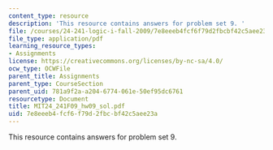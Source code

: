 ```yaml
---
content_type: resource
description: 'This resource contains answers for problem set 9. '
file: /courses/24-241-logic-i-fall-2009/7e8eeeb4fcf6f79d2fbcbf42c5aee23a_MIT24_241F09_hw09_sol.pdf
file_type: application/pdf
learning_resource_types:
- Assignments
license: https://creativecommons.org/licenses/by-nc-sa/4.0/
ocw_type: OCWFile
parent_title: Assignments
parent_type: CourseSection
parent_uid: 781a9f2a-a204-6774-061e-50ef95dc6761
resourcetype: Document
title: MIT24_241F09_hw09_sol.pdf
uid: 7e8eeeb4-fcf6-f79d-2fbc-bf42c5aee23a
---
```

This resource contains answers for problem set 9. 
